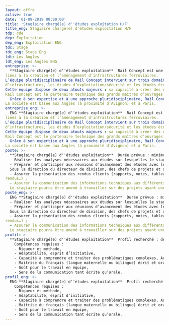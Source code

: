 ```yaml
---
layout: offre
active: true
date: '01-09-2019 00:00:00'
title: 'Stagiaire chargé(e) d''études exploitation H/F'
title_eng: Stagiaire chargé(e) d'études exploitation H/F
tdp: cde
dep: Exploitation
dep_eng: Exploitation ENG
tdc: Stage
tdc_eng: Stage Eng
ldt: Les Angles
ldt_eng: Les Angles ENG
entreprise: >-
  **Stagiaire chargé(e) d''études exploitation**  Rail Concept est une société indépendante spécialisée dans les activités d’études et de conseil
liées à la création et l’aménagement d’infrastructures ferroviaires.
L’équipe pluridisciplinaire de Rail Concept intervient sur trois domaines : les études
d’infrastructures, les études d’exploitation/sécurité et les études économiques.
Cette équipe dispose de deux atouts majeurs : sa capacité à créer des outils experts, puissants et innovants grâce à son département informatique et son approche collaborative orientée vers les besoins de ses clients.
Rail Concept est le partenaire technique des grands maîtres d’ouvrages ferroviaires pour imaginer et concevoir avec eux l’avenir du ferroviaire (Etats, SNCF Réseau, AOT, …). Elle développe des solutions d’ingénierie réellement innovantes et des outils de modélisation qui permettent d’anticiper les répercussions de chaque décision.
  Grâce à son expertise et à une approche pluridisciplinaire, Rail Concept intervient à tous les stades de la conception des infrastructures ferroviaires : définition des besoins, prévision de trafic, optimisation des capacités d’infrastructure, amélioration des infrastructures ferroviaires y compris la création d’infrastructures nouvelles, évaluation du coût d’un projet (coûts d’investissement, coûts d’exploitation et coûts de maintenance), montages contractuels financiers et juridiques, pilotage de projets, gestion des coûts.
La société est basée aux Angles (à proximité d’Avignon) et à Paris.
entreprise_eng: >-
  ENG **Stagiaire chargé(e) d''études exploitation**  Rail Concept est une société indépendante spécialisée dans les activités d’études et de conseil
liées à la création et l’aménagement d’infrastructures ferroviaires.
L’équipe pluridisciplinaire de Rail Concept intervient sur trois domaines : les études
d’infrastructures, les études d’exploitation/sécurité et les études économiques.
Cette équipe dispose de deux atouts majeurs : sa capacité à créer des outils experts, puissants et innovants grâce à son département informatique et son approche collaborative orientée vers les besoins de ses clients.
Rail Concept est le partenaire technique des grands maîtres d’ouvrages ferroviaires pour imaginer et concevoir avec eux l’avenir du ferroviaire (Etats, SNCF Réseau, AOT, …). Elle développe des solutions d’ingénierie réellement innovantes et des outils de modélisation qui permettent d’anticiper les répercussions de chaque décision.
  Grâce à son expertise et à une approche pluridisciplinaire, Rail Concept intervient à tous les stades de la conception des infrastructures ferroviaires : définition des besoins, prévision de trafic, optimisation des capacités d’infrastructure, amélioration des infrastructures ferroviaires y compris la création d’infrastructures nouvelles, évaluation du coût d’un projet (coûts d’investissement, coûts d’exploitation et coûts de maintenance), montages contractuels financiers et juridiques, pilotage de projets, gestion des coûts.
La société est basée aux Angles (à proximité d’Avignon) et à Paris.
poste: >-
  **Stagiaire chargé(e) d''études exploitation**  Durée prévue : minimum 5 mois
  -	Réaliser les analyses nécessaires aux études sur lesquelles le stagiaire sera impliquée en coordination avec chacun des chefs de projet. En début de stage, le stagiaire sera encadré et formé par les chefs de projet, l’objectif étant qu’il puisse gagner en autonomie au fur et mesure des études réalisées,
  -	Préparer et participer aux réunions d’avancement des études avec le maitre d’ouvrage.
  Sous la direction du directeur de division, des chefs de projets et des ingénieurs :
  -	Assurer la présentation des rendus clients (rapports, notes, tableaux, schémas, comptes-
rendus…) ;
  -	Assurer la communication des informations techniques aux différents intervenants du projet en accord avec le Directeur de Division ou le Chef de Projet.
  Le stagiaire pourra être amené à travailler sur des projets ayant une composante socio- économique (prévision de trafic, étude de la demande, étude territoriale) ou infrastructure.
poste_eng: >-
  ENG **Stagiaire chargé(e) d''études exploitation**  Durée prévue : minimum 5 mois
  -	Réaliser les analyses nécessaires aux études sur lesquelles le stagiaire sera impliquée en coordination avec chacun des chefs de projet. En début de stage, le stagiaire sera encadré et formé par les chefs de projet, l’objectif étant qu’il puisse gagner en autonomie au fur et mesure des études réalisées,
  -	Préparer et participer aux réunions d’avancement des études avec le maitre d’ouvrage.
  Sous la direction du directeur de division, des chefs de projets et des ingénieurs :
  -	Assurer la présentation des rendus clients (rapports, notes, tableaux, schémas, comptes-
rendus…) ;
  -	Assurer la communication des informations techniques aux différents intervenants du projet en accord avec le Directeur de Division ou le Chef de Projet.
  Le stagiaire pourra être amené à travailler sur des projets ayant une composante socio- économique (prévision de trafic, étude de la demande, étude territoriale) ou infrastructure.
profil: >-
  **Stagiaire chargé(e) d''études exploitation**  Profil recherché : deuxième ou troisième année d’école d’ingénieur ou équivalent
    Compétences requises :
    - Rigueur et méthode,
    - Adaptabilité, esprit d’initiative,
    - Capacité à comprendre et traiter des problématiques complexes, Autonomie,
    - Maitrise du français (langue maternelle ou bilingue) écrit et oral,
    - Goût pour le travail en équipe,
    - Sens de la communication tant écrite qu’orale.
profil_eng: >-
  ENG **Stagiaire chargé(e) d''études exploitation**  Profil recherché : deuxième ou troisième année d’école d’ingénieur ou équivalent
    Compétences requises :
    - Rigueur et méthode,
    - Adaptabilité, esprit d’initiative,
    - Capacité à comprendre et traiter des problématiques complexes, Autonomie,
    - Maitrise du français (langue maternelle ou bilingue) écrit et oral,
    - Goût pour le travail en équipe,
    - Sens de la communication tant écrite qu’orale.
---
```


